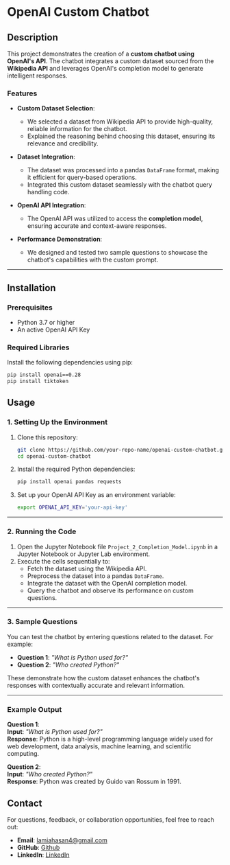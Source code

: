 # OpenAI Custom Chatbot

## Description

This project demonstrates the creation of a **custom chatbot using OpenAI's API**. The chatbot integrates a custom dataset sourced from the **Wikipedia API** and leverages OpenAI's completion model to generate intelligent responses. 

### Features
- **Custom Dataset Selection**:
  - We selected a dataset from Wikipedia API to provide high-quality, reliable information for the chatbot.
  - Explained the reasoning behind choosing this dataset, ensuring its relevance and credibility.
  
- **Dataset Integration**:
  - The dataset was processed into a pandas `DataFrame` format, making it efficient for query-based operations.
  - Integrated this custom dataset seamlessly with the chatbot query handling code.

- **OpenAI API Integration**:
  - The OpenAI API was utilized to access the **completion model**, ensuring accurate and context-aware responses.

- **Performance Demonstration**:
  - We designed and tested two sample questions to showcase the chatbot's capabilities with the custom prompt.

---

## Installation

### Prerequisites
- Python 3.7 or higher
- An active OpenAI API Key

### Required Libraries
Install the following dependencies using pip:

```bash
pip install openai==0.28
pip install tiktoken
```
## Usage

### 1. Setting Up the Environment
1. Clone this repository:
    ```bash
    git clone https://github.com/your-repo-name/openai-custom-chatbot.git
    cd openai-custom-chatbot
    ```

2. Install the required Python dependencies:
    ```bash
    pip install openai pandas requests
    ```

3. Set up your OpenAI API Key as an environment variable:
    ```bash
    export OPENAI_API_KEY='your-api-key'
    ```

---

### 2. Running the Code
1. Open the Jupyter Notebook file `Project_2_Completion_Model.ipynb` in a Jupyter Notebook or Jupyter Lab environment.
2. Execute the cells sequentially to:
    - Fetch the dataset using the Wikipedia API.
    - Preprocess the dataset into a pandas `DataFrame`.
    - Integrate the dataset with the OpenAI completion model.
    - Query the chatbot and observe its performance on custom questions.

---

### 3. Sample Questions
You can test the chatbot by entering questions related to the dataset. For example:
- **Question 1**: *"What is Python used for?"*
- **Question 2**: *"Who created Python?"*

These demonstrate how the custom dataset enhances the chatbot's responses with contextually accurate and relevant information.

---

### Example Output
**Question 1**:  
**Input**: *"What is Python used for?"*  
**Response**: Python is a high-level programming language widely used for web development, data analysis, machine learning, and scientific computing.

**Question 2**:  
**Input**: *"Who created Python?"*  
**Response**: Python was created by Guido van Rossum in 1991.

## Contact

For questions, feedback, or collaboration opportunities, feel free to reach out:

- **Email**: [lamiahasan4@gmail.com](lamiahasan4@gmail.com)
- **GitHub**: [Github](https://github.com/lamiazain)
- **LinkedIn**: [LinkedIn](https://www.linkedin.com/in/lamia-zain/)
